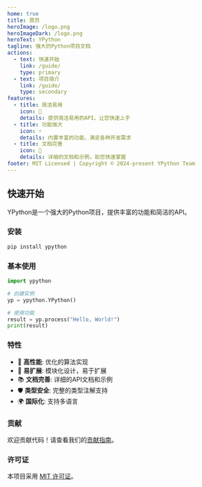 ```yaml
---
home: true
title: 首页
heroImage: /logo.png
heroImageDark: /logo.png
heroText: YPython
tagline: 强大的Python项目文档
actions:
  - text: 快速开始
    link: /guide/
    type: primary
  - text: 项目简介
    link: /guide/
    type: secondary
features:
  - title: 简洁易用
    icon: 🚀
    details: 提供简洁易用的API，让您快速上手
  - title: 功能强大
    icon: ⚡
    details: 内置丰富的功能，满足各种开发需求
  - title: 文档完善
    icon: 📖
    details: 详细的文档和示例，助您快速掌握
footer: MIT Licensed | Copyright © 2024-present YPython Team
---
```


## 快速开始

YPython是一个强大的Python项目，提供丰富的功能和简洁的API。

### 安装

```bash
pip install ypython
```

### 基本使用

```python
import ypython

# 创建实例
yp = ypython.YPython()

# 使用功能
result = yp.process("Hello, World!")
print(result)
```

### 特性

- 🚀 **高性能**: 优化的算法实现
- 🔧 **易扩展**: 模块化设计，易于扩展
- 📚 **文档完善**: 详细的API文档和示例
- 🛡️ **类型安全**: 完整的类型注解支持
- 🌍 **国际化**: 支持多语言

### 贡献

欢迎贡献代码！请查看我们的[贡献指南](/guide/contributing.html)。

### 许可证

本项目采用 [MIT 许可证](LICENSE)。 